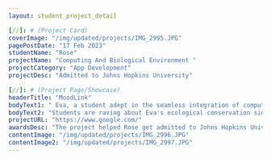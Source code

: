 ```yaml
---
layout: student_project_detail

[//]: # (Project Card)
coverImage: "/img/updated/projects/IMG_2995.JPG"
pagePostDate: "17 Feb 2023"
studentName: "Rose"
projectName: "Computing And Biological Environment "
projectCategory: "App Development"
projectDesc: "Admitted to Johns Hopkins University"

[//]: # (Project Page/Showcase)
headerTitle: "MoodLink"
bodyText1: " Eva, a student adept in the seamless integration of computing and biological environment, published an ecological conservation simulation game in the Microsoft Windows Store, which is a masterpiece combining computer science and environmental biology. Through an engaging simulation environment, the game enables players to delve into the importance of ecological conservation and take part in formulating and implementing protection measures. This project demonstrated Eva's profound insights in interdisciplinary fields, which contributed to her successful admission to Johns Hopkins University. "
bodyText2: "Students are raving about Eva's ecological conservation simulation game. They expressed that the game is not only entertaining but also holds deep educational value. Through playing this game, many students have strengthened their understanding of environmental protection and have been inspired to learn more about the subject. In addition, the students also admire Eva's innovative thinking in combining computer technology with environmental science."
projectURL: "https://www.google.com/"
awardsDesc: "The project helped Rose get admitted to Johns Hopkins University "
contentImage: "/img/updated/projects/IMG_2996.JPG"
contentImage2: "/img/updated/projects/IMG_2997.JPG"
---
```

